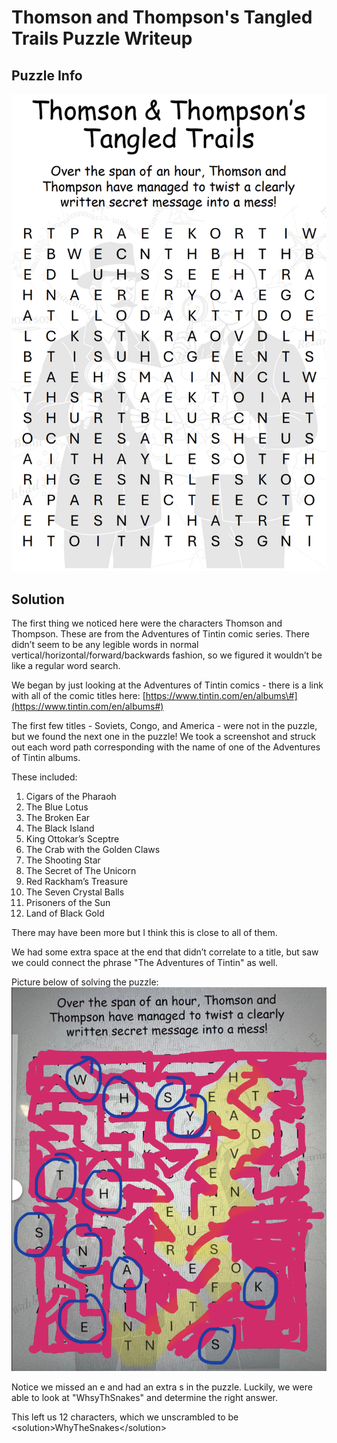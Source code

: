 # Thomson and Thompson's Tangled Trails Puzzle Writeup

## Puzzle Info

![Message: "Over the span of an hour, Thomson and Thompson have managed to twist a clearly written secret message into a mess!". Followed by a word search style of scrambled letters](./assets/ttt-1.png)

## Solution

The first thing we noticed here were the characters Thomson and Thompson. These are from the Adventures of Tintin comic series. There didn’t seem to be any legible words in normal vertical/horizontal/forward/backwards fashion, so we figured it wouldn’t be like a regular word search.

We began by just looking at the Adventures of Tintin comics \- there is a link with all of the comic titles here: [https://www.tintin.com/en/albums\#](https://www.tintin.com/en/albums#)

The first few titles \- Soviets, Congo, and America \- were not in the puzzle, but we found the next one in the puzzle\! We took a screenshot and struck out each word path corresponding with the name of one of the Adventures of Tintin albums.

These included:

1. Cigars of the Pharaoh
2. The Blue Lotus
3. The Broken Ear
4. The Black Island
5. King Ottokar’s Sceptre
6. The Crab with the Golden Claws
7. The Shooting Star
8. The Secret of The Unicorn
9. Red Rackham’s Treasure
10. The Seven Crystal Balls
11. Prisoners of the Sun
12. Land of Black Gold

There may have been more but I think this is close to all of them.

We had some extra space at the end that didn’t correlate to a title, but saw we could connect the phrase "The Adventures of Tintin" as well.

Picture below of solving the puzzle:
![](./assets/ttt-2.png)

Notice we missed an e and had an extra s in the puzzle. Luckily, we were able to look at "WhsyThSnakes" and determine the right answer.

This left us 12 characters, which we unscrambled to be \<solution\>WhyTheSnakes\</solution\>
